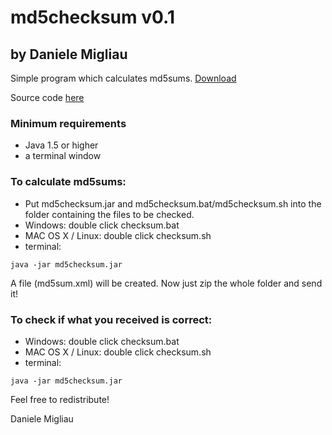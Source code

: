 # **md5checksum v0.1** #
## by Daniele Migliau ##

Simple program which calculates md5sums. <a href='http://md5checksum.googlecode.com/files/md5checksum.zip'>Download</a>

Source code <a href='http://code.google.com/p/md5checksum/source/browse/#svn/trunk'>here</a>

### Minimum requirements ###
  * Java 1.5 or higher
  * a terminal window

### To calculate md5sums: ###
  * Put md5checksum.jar and md5checksum.bat/md5checksum.sh into the folder containing the files to be checked.
  * Windows: double click checksum.bat
  * MAC OS X / Linux: double click checksum.sh
  * terminal:
```
java -jar md5checksum.jar
```

A file (md5sum.xml) will be created. Now just zip the whole folder and send it!

### To check if what you received is correct: ###
  * Windows: double click checksum.bat
  * MAC OS X / Linux: double click checksum.sh
  * terminal:
```
java -jar md5checksum.jar
```

Feel free to redistribute!

Daniele Migliau
